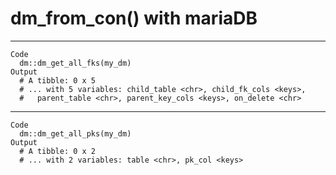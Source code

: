 # dm_from_con() with mariaDB

    

---

    Code
      dm::dm_get_all_fks(my_dm)
    Output
      # A tibble: 0 x 5
      # ... with 5 variables: child_table <chr>, child_fk_cols <keys>,
      #   parent_table <chr>, parent_key_cols <keys>, on_delete <chr>

---

    Code
      dm::dm_get_all_pks(my_dm)
    Output
      # A tibble: 0 x 2
      # ... with 2 variables: table <chr>, pk_col <keys>

